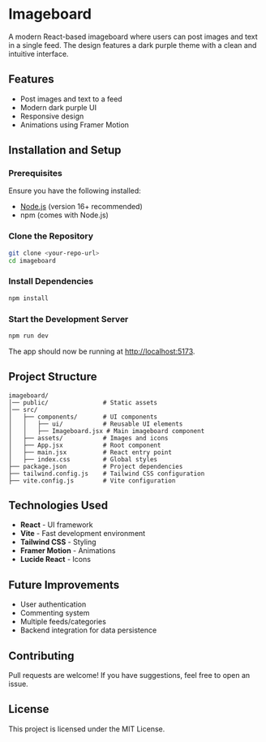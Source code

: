 # Imageboard

A modern React-based imageboard where users can post images and text in a single feed. The design features a dark purple theme with a clean and intuitive interface.

## Features
- Post images and text to a feed
- Modern dark purple UI
- Responsive design
- Animations using Framer Motion

## Installation and Setup

### Prerequisites
Ensure you have the following installed:
- [Node.js](https://nodejs.org/) (version 16+ recommended)
- npm (comes with Node.js)

### Clone the Repository
```sh
git clone <your-repo-url>
cd imageboard
```

### Install Dependencies
```sh
npm install
```

### Start the Development Server
```sh
npm run dev
```

The app should now be running at [http://localhost:5173](http://localhost:5173).

## Project Structure
```
imageboard/
│── public/               # Static assets
│── src/
│   ├── components/       # UI components
│   │   ├── ui/           # Reusable UI elements
│   │   ├── Imageboard.jsx # Main imageboard component
│   ├── assets/           # Images and icons
│   ├── App.jsx           # Root component
│   ├── main.jsx          # React entry point
│   ├── index.css         # Global styles
├── package.json          # Project dependencies
├── tailwind.config.js    # Tailwind CSS configuration
├── vite.config.js        # Vite configuration
```

## Technologies Used
- **React** - UI framework
- **Vite** - Fast development environment
- **Tailwind CSS** - Styling
- **Framer Motion** - Animations
- **Lucide React** - Icons

## Future Improvements
- User authentication
- Commenting system
- Multiple feeds/categories
- Backend integration for data persistence

## Contributing
Pull requests are welcome! If you have suggestions, feel free to open an issue.

## License
This project is licensed under the MIT License.


